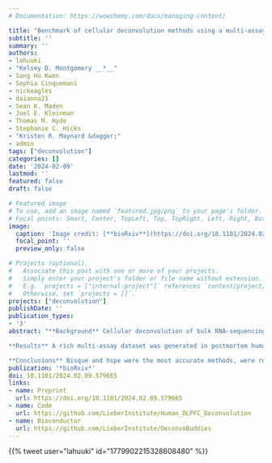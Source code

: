 ```yaml
---
# Documentation: https://wowchemy.com/docs/managing-content/

title: "Benchmark of cellular deconvolution methods using a multi-assay reference dataset from postmortem human prefrontal cortex"
subtitle: ''
summary: ''
authors:
- lahuuki
- "Kelsey D. Montgomery __*__"
- Sang Ho Kwon
- Sophia Cinquemani
- nickeagles
- daianna21
- Sean K. Maden
- Joel E. Kleinman
- Thomas M. Hyde
- Stephanie C. Hicks
- "Kristen R. Maynard &dagger;"
- admin
tags: ["deconvolution"]
categories: []
date: '2024-02-09'
lastmod: ''
featured: false
draft: false

# Featured image
# To use, add an image named `featured.jpg/png` to your page's folder.
# Focal points: Smart, Center, TopLeft, Top, TopRight, Left, Right, BottomLeft, Bottom, BottomRight.
image:
  caption: 'Image credit: [**bioRxiv**](https://doi.org/10.1101/2024.02.09.579665)'
  focal_point: ''
  preview_only: false

# Projects (optional).
#   Associate this post with one or more of your projects.
#   Simply enter your project's folder or file name without extension.
#   E.g. `projects = ["internal-project"]` references `content/project/deep-learning/index.md`.
#   Otherwise, set `projects = []`.
projects: ["deconvolution"]
publishDate: ''
publication_types:
- '3'
abstract: "**Background** Cellular deconvolution of bulk RNA-sequencing (RNA-seq) data using single cell or nuclei RNA-seq (sc/snRNA-seq) reference data is an important strategy for estimating cell type composition in heterogeneous tissues, such as human brain. Computational methods for deconvolution have been developed and benchmarked against simulated data, pseudobulked sc/snRNA-seq data, or immunohistochemistry reference data. A major limitation in developing improved deconvolution algorithms has been the lack of integrated datasets with orthogonal measurements of gene expression and estimates of cell type proportions on the same tissue sample. Deconvolution algorithm performance has not yet been evaluated across different RNA extraction methods (cytosolic, nuclear, or whole cell RNA), different library preparation types (mRNA enrichment vs. ribosomal RNA depletion), or with matched single cell reference datasets.

**Results** A rich multi-assay dataset was generated in postmortem human dorsolateral prefrontal cortex (DLPFC) from 22 tissue blocks. Assays included spatially-resolved transcriptomics, snRNA-seq, bulk RNA-seq (across six library/extraction RNA-seq combinations), and RNAScope/Immunofluorescence (RNAScope/IF) for six broad cell types. The Mean Ratio method, implemented in the DeconvoBuddies R package, was developed for selecting cell type marker genes. Six computational deconvolution algorithms were evaluated in DLPFC and predicted cell type proportions were compared to orthogonal RNAScope/IF measurements.

**Conclusions** Bisque and hspe were the most accurate methods, were robust to differences in RNA library types and extractions. This multi-assay dataset showed that cell size differences, marker genes differentially quantified across RNA libraries, and cell composition variability in reference snRNA-seq impact the accuracy of current deconvolution methods."
publication: '*bioRxiv*'
doi: 10.1101/2024.02.09.579665
links:
- name: Preprint
  url: https://doi.org/10.1101/2024.02.09.579665
- name: Code
  url: https://github.com/LieberInstitute/Human_DLPFC_Deconvolution
- name: Bioconductor
  url: https://github.com/LieberInstitute/DeconvoBuddies
---
```


{{% tweet user="lahuuki" id="1779902215328608480" %}}
